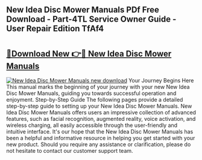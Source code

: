 ## New Idea Disc Mower Manuals PDf Free Download - Part-4TL Service Owner Guide - User Repair Edition TfAf4

# <h2><a href="http://bc78330.oget.top/?id=New+Idea+Disc+Mower+Manuals">🔗Download New 👉🔴 New Idea Disc Mower Manuals</a></h2>

[![New Idea Disc Mower Manuals new download](https://i.imgur.com/5g1atiW.png)](http://bc78330.oget.top/?id=New+Idea+Disc+Mower+Manuals)
Your Journey Begins Here This manual marks the beginning of your journey with your new New Idea Disc Mower Manuals, guiding you towards successful operation and enjoyment. Step-by-Step Guide The following pages provide a detailed step-by-step guide to setting up your New Idea Disc Mower Manuals. New Idea Disc Mower Manuals offers users an impressive collection of advanced features, such as facial recognition, augmented reality, voice activation, and wireless charging, all easily accessible through the user-friendly and intuitive interface. It's our hope that the New Idea Disc Mower Manuals has been a helpful and informative resource in helping you get started with your new product. Should you require any assistance or clarification, please do not hesitate to contact our customer support team.
